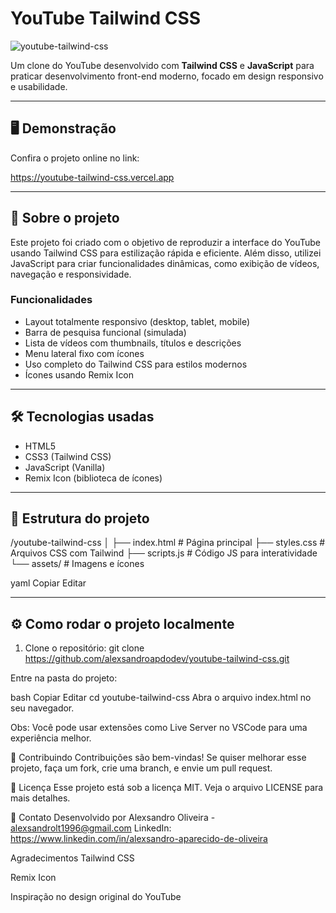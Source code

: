 # YouTube Tailwind CSS

![youtube-tailwind-css](https://github.com/user-attachments/assets/08409ff9-a5fe-4e8e-ba6c-dd9bb525ac24)


Um clone do YouTube desenvolvido com **Tailwind CSS** e **JavaScript** para praticar desenvolvimento front-end moderno, focado em design responsivo e usabilidade.

---

## 🖥️ Demonstração

Confira o projeto online no link:

https://youtube-tailwind-css.vercel.app

---

## 🚀 Sobre o projeto

Este projeto foi criado com o objetivo de reproduzir a interface do YouTube usando Tailwind CSS para estilização rápida e eficiente. Além disso, utilizei JavaScript para criar funcionalidades dinâmicas, como exibição de vídeos, navegação e responsividade.

### Funcionalidades

- Layout totalmente responsivo (desktop, tablet, mobile)
- Barra de pesquisa funcional (simulada)
- Lista de vídeos com thumbnails, títulos e descrições
- Menu lateral fixo com ícones
- Uso completo do Tailwind CSS para estilos modernos
- Ícones usando Remix Icon

---

## 🛠️ Tecnologias usadas

- HTML5
- CSS3 (Tailwind CSS)
- JavaScript (Vanilla)
- Remix Icon (biblioteca de ícones)

---

## 📁 Estrutura do projeto

/youtube-tailwind-css
│
├── index.html # Página principal
├── styles.css # Arquivos CSS com Tailwind
├── scripts.js # Código JS para interatividade
└── assets/ # Imagens e ícones

yaml
Copiar
Editar

---

## ⚙️ Como rodar o projeto localmente

1. Clone o repositório:
   git clone <https://github.com/alexsandroapdodev/youtube-tailwind-css.git>
   
Entre na pasta do projeto:

bash
Copiar
Editar
cd youtube-tailwind-css
Abra o arquivo index.html no seu navegador.

Obs: Você pode usar extensões como Live Server no VSCode para uma experiência melhor.

🤝 Contribuindo
Contribuições são bem-vindas! Se quiser melhorar esse projeto, faça um fork, crie uma branch, e envie um pull request.

📄 Licença
Esse projeto está sob a licença MIT. Veja o arquivo LICENSE para mais detalhes.

📝 Contato
Desenvolvido por Alexsandro Oliveira - alexsandrolt1996@gmail.com
LinkedIn: https://www.linkedin.com/in/alexsandro-aparecido-de-oliveira

Agradecimentos
Tailwind CSS

Remix Icon

Inspiração no design original do YouTube
